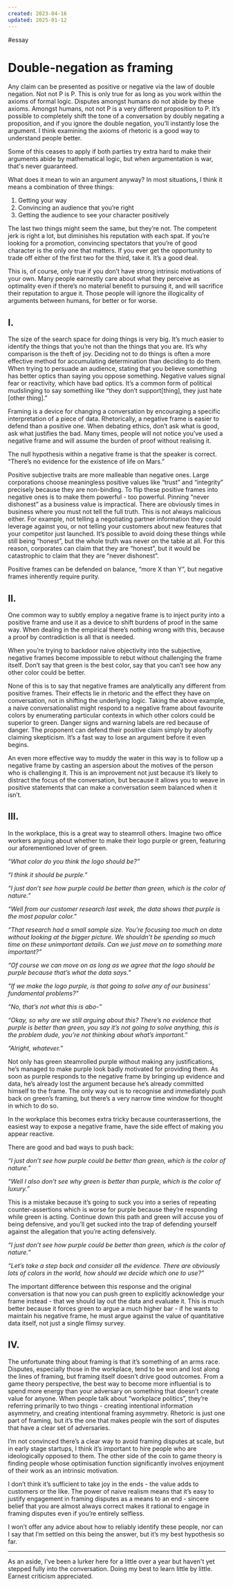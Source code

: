 ```yaml
---
created: 2023-04-16
updated: 2025-01-12
---
```

#essay
# Double-negation as framing

Any claim can be presented as positive or negative via the law of double negation. Not not P is P. This is only true for as long as you work within the axioms of formal logic. Disputes amongst humans do not abide by these axioms. Amongst humans, not not P is a very different proposition to P. It’s possible to completely shift the tone of a conversation by doubly negating a proposition, and if you ignore the double negation, you’ll instantly lose the argument. I think examining the axioms of rhetoric is a good way to understand people better.

Some of this ceases to apply if both parties try extra hard to make their arguments abide by mathematical logic, but when argumentation is war, that's never guaranteed.

What does it mean to win an argument anyway? In most situations, I think it means a combination of three things:

1. Getting your way
2. Convincing an audience that you’re right
3. Getting the audience to see your character positively

The last two things might seem the same, but they’re not. The competent jerk is right a lot, but diminishes his reputation with each spat. If you’re looking for a promotion, convincing spectators that you’re of good character is the only one that matters. If you ever get the opportunity to trade off either of the first two for the third, take it. It’s a good deal.

This is, of course, only true if you don’t have strong intrinsic motivations of your own. Many people earnestly care about what they perceive as optimality even if there’s no material benefit to pursuing it, and will sacrifice their reputation to argue it. Those people will ignore the illogicality of arguments between humans, for better or for worse.

## **I.**

The size of the search space for doing things is very big. It’s much easier to identify the things that you’re not than the things that you are. It’s why comparison is the theft of joy. Deciding not to do things is often a more effective method for accumulating determination than deciding to do them. When trying to persuade an audience, stating that you believe something has better optics than saying you oppose something. Negative values signal fear or reactivity, which have bad optics. It’s a common form of political mudslinging to say something like “they don’t support[thing], they just hate [other thing].”

Framing is a device for changing a conversation by encouraging a specific interpretation of a piece of data. Rhetorically, a negative frame is easier to defend than a positive one. When debating ethics, don’t ask what is good, ask what justifies the bad. Many times, people will not notice you’ve used a negative frame and will assume the burden of proof without realising it.

The null hypothesis within a negative frame is that the speaker is correct. “There’s no evidence for the existence of life on Mars.”

Positive subjective traits are more malleable than negative ones. Large corporations choose meaningless positive values like “trust” and “integrity” precisely because they are non-binding. To flip these positive frames into negative ones is to make them powerful - too powerful. Pinning “never dishonest” as a business value is impractical. There are obviously times in business where you must not tell the full truth. This is not always malicious either. For example, not telling a negotiating partner information they could leverage against you, or not telling your customers about new features that your competitor just launched. It’s possible to avoid doing these things while still being “honest”, but the whole truth was never on the table at all. For this reason, corporates can claim that they are “honest”, but it would be catastrophic to claim that they are “never dishonest”.

Positive frames can be defended on balance, “more X than Y”, but negative frames inherently require purity.

## **II.**

One common way to subtly employ a negative frame is to inject purity into a positive frame and use it as a device to shift burdens of proof in the same way. When dealing in the empirical there’s nothing wrong with this, because a proof by contradiction is all that is needed.

When you’re trying to backdoor naive objectivity into the subjective, negative frames become impossible to rebut without challenging the frame itself. Don’t say that green is the best color, say that you can’t see how any other color could be better.

None of this is to say that negative frames are analytically any different from positive frames. Their effects lie in rhetoric and the effect they have on conversation, not in shifting the underlying logic. Taking the above example, a naive conversationalist might respond to a negative frame about favourite colors by enumerating particular contexts in which other colors could be superior to green. Danger signs and warning labels are red because of danger. The proponent can defend their positive claim simply by aloofly claiming skepticism. It’s a fast way to lose an argument before it even begins.

An even more effective way to muddy the water in this way is to follow up a negative frame by casting an aspersion about the motives of the person who is challenging it. This is an improvement not just because it’s likely to distract the focus of the conversation, but because it allows you to weave in positive statements that can make a conversation seem balanced when it isn’t.

## **III.**

In the workplace, this is a great way to steamroll others. Imagine two office workers arguing about whether to make their logo purple or green, featuring our aforementioned lover of green.

_“What color do you think the logo should be?”_

_“I think it should be purple.”_

_“I just don’t see how purple could be better than green, which is the color of nature.”_

_“Well from our customer research last week, the data shows that purple is the most popular color.”_

_“That research had a small sample size. You’re focusing too much on data without looking at the bigger picture. We shouldn’t be spending so much time on these unimportant details. Can we just move on to something more important?”_

_“Of course we can move on as long as we agree that the logo should be purple because that’s what the data says.”_

_“If we make the logo purple, is that going to solve any of our business’ fundamental problems?”_

_“No, that’s not what this is abo-”_

_“Okay, so why are we still arguing about this? There’s no evidence that purple is better than green, you say it’s not going to solve anything, this is the problem dude, you’re not thinking about what’s important.”_

_“Alright, whatever.”_

Not only has green steamrolled purple without making any justifications, he’s managed to make purple look badly motivated for providing them. As soon as purple responds to the negative frame by bringing up evidence and data, he’s already lost the argument because he’s already committed himself to the frame. The only way out is to recognise and immediately push back on green’s framing, but there’s a very narrow time window for thought in which to do so.

In the workplace this becomes extra tricky because counterassertions, the easiest way to expose a negative frame, have the side effect of making you appear reactive.

There are good and bad ways to push back:

_“I just don’t see how purple could be better than green, which is the color of nature.”_

_“Well I also don’t see why green is better than purple, which is the color of luxury.”_

This is a mistake because it’s going to suck you into a series of repeating counter-assertions which is worse for purple because they’re responding while green is acting. Continue down this path and green will accuse you of being defensive, and you’ll get sucked into the trap of defending yourself against the allegation that you’re acting defensively.

_“I just don’t see how purple could be better than green, which is the color of nature.”_

_“Let’s take a step back and consider all the evidence. There are obviously lots of colors in the world, how should we decide which one to use?”_

The important difference between this response and the original conversation is that now you can push green to explicitly acknowledge your frame instead - that we should lay out the data and evaluate it. This is much better because it forces green to argue a much higher bar - if he wants to maintain his negative frame, he must argue against the value of quantitative data itself, not just a single flimsy survey.

## **IV.**

The unfortunate thing about framing is that it’s something of an arms race. Disputes, especially those in the workplace, tend to be won and lost along the lines of framing, but framing itself doesn’t drive good outcomes. From a game theory perspective, the best way to become more influential is to spend more energy than your adversary on something that doesn’t create value for anyone. When people talk about “workplace politics”, they’re referring primarily to two things - creating intentional information asymmetry, and creating intentional framing asymmetry. Rhetoric is just one part of framing, but it’s the one that makes people win the sort of disputes that have a clear set of adversaries.

I’m not convinced there’s a clear way to avoid framing disputes at scale, but in early stage startups, I think it’s important to hire people who are ideologically opposed to them. The other side of the coin to game theory is finding people whose optimisation function significantly involves enjoyment of their work as an intrinsic motivation.

I don’t think it’s sufficient to take joy in the ends - the value adds to customers or the like. The power of naive realism means that it’s easy to justify engagement in framing disputes as a means to an end - sincere belief that you are almost always correct makes it rational to engage in framing disputes even if you’re entirely selfless.

I won’t offer any advice about how to reliably identify these people, nor can I say that I’m settled on this being the answer, but it’s my best hypothesis so far.

---

As an aside, I've been a lurker here for a little over a year but haven't yet stepped fully into the conversation. Doing my best to learn little by little. Earnest criticism appreciated.